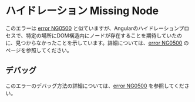 # ハイドレーション Missing Node

このエラーは [error NG0500](errors/NG0500) と似ていますが、Angularのハイドレーションプロセスで、特定の場所にDOM構造内にノードが存在することを期待していたのに、見つからなかったことを示しています。詳細については、[error NG0500](errors/NG0500) のページを参照してください。

## デバッグ

このエラーのデバッグ方法の詳細については、[error NG0500](errors/NG0500) を参照してください。

